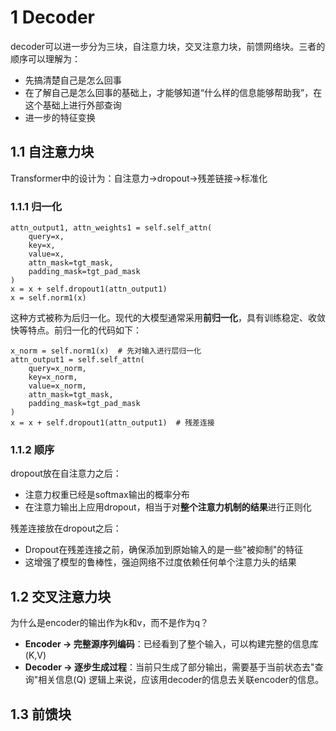 # 1 Decoder
decoder可以进一步分为三块，自注意力块，交叉注意力块，前馈网络块。三者的顺序可以理解为：
- 先搞清楚自己是怎么回事
- 在了解自己是怎么回事的基础上，才能够知道“什么样的信息能够帮助我”，在这个基础上进行外部查询
- 进一步的特征变换
## 1.1 自注意力块
Transformer中的设计为：自注意力->dropout->残差链接->标准化
### 1.1.1 归一化
```
attn_output1, attn_weights1 = self.self_attn(  
    query=x,  
    key=x,  
    value=x,  
    attn_mask=tgt_mask,  
    padding_mask=tgt_pad_mask  
)  
x = x + self.dropout1(attn_output1)  
x = self.norm1(x)
```
这种方式被称为后归一化。现代的大模型通常采用**前归一化**，具有训练稳定、收敛快等特点。前归一化的代码如下：
```
x_norm = self.norm1(x)  # 先对输入进行层归一化
attn_output1 = self.self_attn(
    query=x_norm,
    key=x_norm,
    value=x_norm,
    attn_mask=tgt_mask,
    padding_mask=tgt_pad_mask
)
x = x + self.dropout1(attn_output1)  # 残差连接
```
### 1.1.2 顺序
dropout放在自注意力之后：
- 注意力权重已经是softmax输出的概率分布
- 在注意力输出上应用dropout，相当于对**整个注意力机制的结果**进行正则化

残差连接放在dropout之后：
- Dropout在残差连接之前，确保添加到原始输入的是一些"被抑制"的特征
- 这增强了模型的鲁棒性，强迫网络不过度依赖任何单个注意力头的结果
## 1.2 交叉注意力块
为什么是encoder的输出作为k和v，而不是作为q？
- **Encoder → 完整源序列编码**：已经看到了整个输入，可以构建完整的信息库(K,V)
- **Decoder → 逐步生成过程**：当前只生成了部分输出，需要基于当前状态去"查询"相关信息(Q)
逻辑上来说，应该用decoder的信息去关联encoder的信息。
## 1.3 前馈块